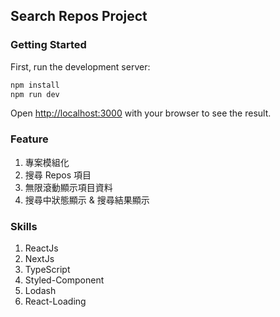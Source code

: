 ## Search Repos Project

### Getting Started

First, run the development server:

```bash
npm install
npm run dev
```

Open [http://localhost:3000](http://localhost:3000) with your browser to see the result.

### Feature
1. 專案模組化
2. 搜尋 Repos 項目
3. 無限滾動顯示項目資料
4. 搜尋中狀態顯示 & 搜尋結果顯示

### Skills
1. ReactJs
2. NextJs
3. TypeScript
4. Styled-Component
5. Lodash
6. React-Loading

###
